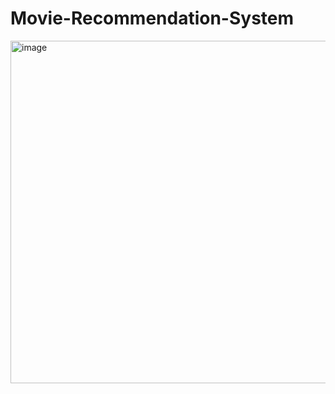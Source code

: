 # Movie-Recommendation-System
<img width="548" alt="image" src="https://github.com/Aalishan17Raza/Movie-Recommendation-System/assets/86194056/0386cfed-5b53-453f-8b10-48315af46729">
